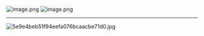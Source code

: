 ![image.png](https://cdn.nlark.com/yuque/0/2022/png/1285871/1652363802357-3864559d-1dbf-497c-9d20-0934eb63e53d.png#averageHue=%23faf9f7&clientId=u6d730b26-28bf-4&from=paste&height=540&id=u5d5eb722&originHeight=1080&originWidth=1334&originalType=binary&ratio=1&rotation=0&showTitle=false&size=187000&status=done&style=none&taskId=u81e76b68-aca1-458b-81f6-01809a03837&title=&width=667)
![image.png](https://cdn.nlark.com/yuque/0/2022/png/1285871/1652363821961-c525a6b5-8f0e-440e-8020-9cb2466e9518.png#averageHue=%23fafafa&clientId=u6d730b26-28bf-4&from=paste&height=874&id=u321cb722&originHeight=1748&originWidth=1080&originalType=binary&ratio=1&rotation=0&showTitle=false&size=198017&status=done&style=none&taskId=ue12d7e47-6e1d-4d3e-bbb8-38cacfdebce&title=&width=540)

---


![5e9e4beb51f94eefa076bcaacbe71d0.jpg](https://cdn.nlark.com/yuque/0/2024/jpeg/1285871/1713498254078-8f012e46-5dbf-43cb-a9ac-1f4637a892d4.jpeg#averageHue=%23f9f5eb&clientId=udf03754e-3bbc-4&from=paste&height=653&id=uea84934a&originHeight=653&originWidth=2541&originalType=binary&ratio=1&rotation=0&showTitle=false&size=91346&status=done&style=none&taskId=uc5e10a9e-7f88-476b-8620-2c684acf898&title=&width=2541)

